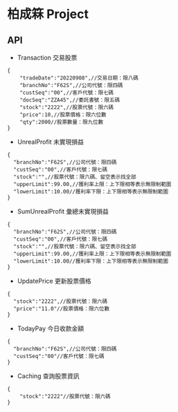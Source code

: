 # 柏成箖 Project

## API

* Transaction 交易股票

```=J
{
    "tradeDate":"20220908",//交易日期：限八碼
    "branchNo":"F62S",//公司代號：限四碼
    "custSeq":"00",//客戶代號：限七碼
    "docSeq":"ZZA45",//委託書號：限五碼
    "stock":"2222",//股票代號：限六碼
    "price":10,//股票價格：限六位數
    "qty":2000//股票數量：限九位數
}
```

* UnrealProfit 未實現損益

```=J
{
  "branchNo":"F62S",//公司代號：限四碼
  "custSeq":"00",//客戶代號：限七碼
  "stock":"",//股票代號：限六碼、留空表示找全部
  "upperLimit":99.00,//獲利率上限：上下限相等表示無限制範圍
  "lowerLimit":10.00//獲利率下限：上下限相等表示無限制範圍
}
```

* SumUnrealProfit 彙總未實現損益

```=J
{
  "branchNo":"F62S",//公司代號：限四碼
  "custSeq":"00",//客戶代號：限七碼
  "stock":"",//股票代號：限六碼、留空表示找全部
  "upperLimit":99.00,//獲利率上限：上下限相等表示無限制範圍
  "lowerLimit":10.00//獲利率下限：上下限相等表示無限制範圍
}
```

* UpdatePrice 更新股票價格

```=J
{
  "stock":"2222",//股票代號：限六碼
  "price":"11.0"//股票價格：限六位數
}
```

* TodayPay 今日收款金額

```=J
{
  "branchNo":"F62S",//公司代號：限四碼
  "custSeq":"00"//客戶代號：限七碼
}
```

* Caching 查詢股票資訊

```=J
{
    "stock":"2222"//股票代號：限六碼
}
```

